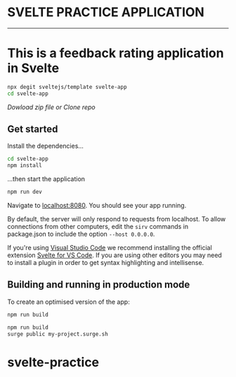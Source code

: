 # SVELTE PRACTICE APPLICATION
---

# This is a feedback rating application in Svelte


```bash
npx degit sveltejs/template svelte-app
cd svelte-app
```

*Dowload zip file or Clone repo*


## Get started

Install the dependencies...

```bash
cd svelte-app
npm install
```

...then start the application

```bash
npm run dev
```

Navigate to [localhost:8080](http://localhost:8080). You should see your app running.

By default, the server will only respond to requests from localhost. To allow connections from other computers, edit the `sirv` commands in package.json to include the option `--host 0.0.0.0`.

If you're using [Visual Studio Code](https://code.visualstudio.com/) we recommend installing the official extension [Svelte for VS Code](https://marketplace.visualstudio.com/items?itemName=svelte.svelte-vscode). If you are using other editors you may need to install a plugin in order to get syntax highlighting and intellisense.

## Building and running in production mode

To create an optimised version of the app:

```bash
npm run build
```

```bash
npm run build
surge public my-project.surge.sh
```
# svelte-practice
